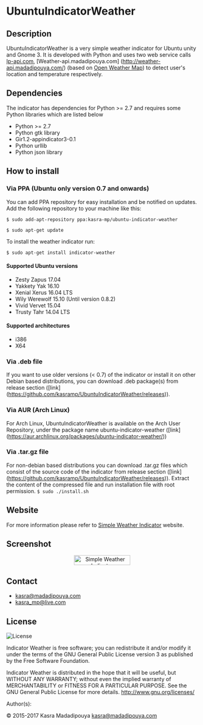 # UbuntuIndicatorWeather
## Description
UbuntuIndicatorWeather is a very simple weather indicator for Ubuntu unity and Gnome 3. It is developed with Python and uses two web service calls [Ip-api.com](http://ip-api.com/), [Weather-api.madadipouya.com] (http://weather-api.madadipouya.com/) (based on [Open Weather Map](http://api.openweathermap.org/)) to detect user's location and temperature respectively. 

## Dependencies
The indicator has dependencies for Python >= 2.7 and requires some Python libraries which are listed below
* Python >= 2.7
* Python gtk library
* Gir1.2-appindicator3-0.1
* Python urllib
* Python json library

## How to install
### Via PPA (Ubuntu only version 0.7 and onwards)
You can add PPA repository for easy installation and be notified on updates. Add the following repository to your machine like this:

`$ sudo add-apt-repository ppa:kasra-mp/ubuntu-indicator-weather`

`$ sudo apt-get update`


To install the weather indicator run:

`$ sudo apt-get install indicator-weather`

#### Supported Ubuntu versions
* Zesty Zapus 17.04
* Yakkety Yak 16.10
* Xenial Xerus 16.04 LTS
* Wily Werewolf 15.10 (Until version 0.8.2)
* Vivid Vervet 15.04
* Trusty Tahr 14.04 LTS

#### Supported architectures
* i386
* X64

### Via .deb file
If you want to use older versions (< 0.7) of the indicator or install it on other Debian based distributions, you can download .deb package(s) from release section ([link] (https://github.com/kasramp/UbuntuIndicatorWeather/releases)).

### Via AUR (Arch Linux)
For Arch Linux, UbuntuIndicatorWeather is available on the Arch User Repository, under the package name ubuntu-indicator-weather  ([link] (https://aur.archlinux.org/packages/ubuntu-indicator-weather/))

### Via .tar.gz file
For non-debian based distributions you can download .tar.gz files which consist of the source code of the indicator from release section ([link] (https://github.com/kasramp/UbuntuIndicatorWeather/releases)). 
Extract the content of the compressed file and run installation file with root permission.
`$ sudo ./install.sh`

## Website
For more information please refer to [Simple Weather Indicator](http://simpleweatherindicator.madadipouya.com/) website.

## Screenshot
<p align="center">
<img src="http://blog.madadipouya.com/wp-content/uploads/2014/07/Screenshot-from-2015-12-25-14-08-10.png" alt="Simple Weather Indicator" height="26" width="148"/>
</p>

## Contact
* kasra@madadipouya.com
* kasra_mp@live.com
	
## License
<p>
<img src="https://www.gnu.org/graphics/gplv3-127x51.png" alt="License"/>
</p>

Indicator Weather is free software; you can redistribute it and/or modify
it under the terms of the GNU General Public License version 3
as published by the Free Software Foundation.

Indicator Weather is distributed in the hope that it will be useful,
but WITHOUT ANY WARRANTY; without even the implied warranty of
MERCHANTABILITY or FITNESS FOR A PARTICULAR PURPOSE.  See the
GNU General Public License for more details.  <http://www.gnu.org/licenses/>

Author(s):

© 2015-2017 Kasra Madadipouya <kasra@madadipouya.com>


